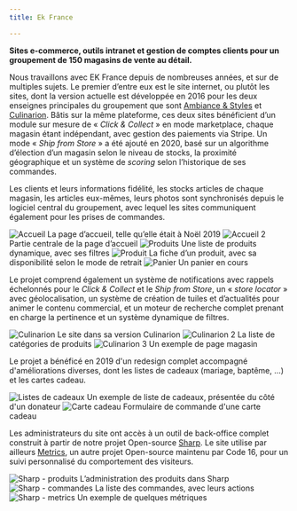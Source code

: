 ```yaml
---
title: Ek France

---
```


**Sites e-commerce, outils intranet et gestion de comptes clients pour un groupement de 150 magasins de vente au détail.**

Nous travaillons avec EK France depuis de nombreuses années, et sur de multiples sujets. Le premier d’entre eux est le site internet, ou plutôt les sites, dont la version actuelle est développée en 2016 pour les deux enseignes principales du groupement que sont [Ambiance & Styles](https://ambianceetstyles.com) et [Culinarion](https://www.culinarion.com). Bâtis sur la même plateforme, ces deux sites bénéficient d’un module sur mesure de «&nbsp;*Click & Collect*&nbsp;» en mode marketplace, chaque magasin étant indépendant, avec gestion des paiements via Stripe. Un mode «&nbsp;*Ship from Store*&nbsp;» a été ajouté en 2020, basé sur un algorithme d’élection d’un magasin selon le niveau de stocks, la proximité géographique et un système de *scoring* selon l’historique de ses commandes. 

Les clients et leurs informations fidélité, les stocks articles de chaque magasin, les articles eux-mêmes, leurs photos sont synchronisés depuis le logiciel central du groupement, avec lequel les sites communiquent également pour les prises de commandes.

![Accueil](/assets/img/ek/2019/home-1.png)
La page d’accueil, telle qu’elle était à Noël 2019
![Accueil 2](/assets/img/ek/2019/home-2.png)
Partie centrale de la page d’accueil
![Produits](/assets/img/ek/2019/products.png)
Une liste de produits dynamique, avec ses filtres
![Produit](/assets/img/ek/2021/product.png)
La fiche d’un produit, avec sa disponibilité selon le mode de retrait
![Panier](/assets/img/ek/2021/cart.png)
Un panier en cours

Le projet comprend également un système de notifications avec rappels échelonnés pour le *Click & Collect* et le *Ship from Store*, un «&nbsp;*store locator*&nbsp;» avec géolocalisation, un système de création de tuiles et d’actualités pour animer le contenu commercial, et un moteur de recherche complet prenant en charge la pertinence et un système dynamique de filtres.

![Culinarion](/assets/img/ek/2019/cu-1.png)
Le site dans sa version Culinarion
![Culinarion 2](/assets/img/ek/2019/cu-2.png)
La liste de catégories de produits
![Culinarion 3](/assets/img/ek/2019/cu-3.png)
Un exemple de page magasin

Le projet a bénéficé en 2019 d'un redesign complet accompagné d'améliorations diverses, dont les listes de cadeaux (mariage, baptême, ...) et les cartes cadeau.

![Listes de cadeaux](/assets/img/ek/2019/wishlist.png)
Un exemple de liste de cadeaux, présentée du côté d'un donateur
![Carte cadeau](/assets/img/ek/2019/giftcard.png)
Formulaire de commande d'une carte cadeau

Les administrateurs du site ont accès à un outil de back-office complet construit à partir de notre projet Open-source [Sharp](https://sharp.code16.fr). Le site utilise par ailleurs [Metrics](https://github.com/code16/metrics), un autre projet Open-source maintenu par Code 16, pour un suivi personnalisé du comportement des visiteurs.

![Sharp - produits](/assets/img/ek/2021/sharp-products.png)
L’administration des produits dans Sharp
![Sharp - commandes](/assets/img/ek/2021/sharp-orders.png)
La liste des commandes, avec leurs actions
![Sharp - metrics](/assets/img/ek/2021/sharp-dashboard.png)
Un exemple de quelques métriques
